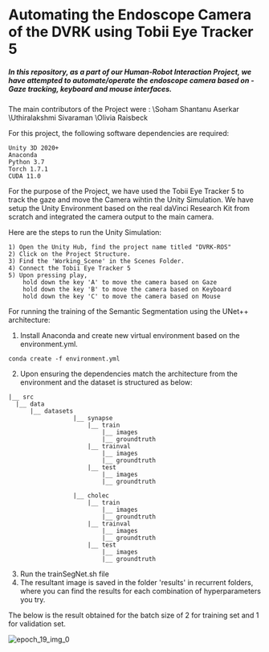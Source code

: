 # Automating the Endoscope Camera of the DVRK using Tobii Eye Tracker 5 

##### In this repository, as a part of our Human-Robot Interaction Project, we have attempted to automate/operate the endoscope camera based on - Gaze tracking, keyboard and mouse interfaces.

 The main contributors of the Project were :
 \Soham Shantanu Aserkar
 \Uthiralakshmi Sivaraman
 \Olivia Raisbeck

For this project, the following software dependencies are required:
```
Unity 3D 2020+
Anaconda 
Python 3.7
Torch 1.7.1
CUDA 11.0
```

For the purpose of the Project, we have used the Tobii Eye Tracker 5 to track the gaze and move the Camera wihtin the Unity Simulation.
We have setup the Unity Environment based on the real daVinci Research Kit from scratch and integrated the camera output to the main camera. 

Here are the steps to run the Unity Simulation:
```
1) Open the Unity Hub, find the project name titled "DVRK-ROS"
2) Click on the Project Structure.
3) Find the 'Working_Scene' in the Scenes Folder.
4) Connect the Tobii Eye Tracker 5
5) Upon pressing play, 
    hold down the key 'A' to move the camera based on Gaze
    hold down the key 'B' to move the camera based on Keyboard
    hold down the key 'C' to move the camera based on Mouse
```

For running the training of the Semantic Segmentation using the UNet++ architecture:
1) Install Anaconda and create new virtual environment based on the environment.yml.
```
conda create -f environment.yml
```
2) Upon ensuring the dependencies match the architecture from the environment and the dataset is structured as below:
  ```
  |__ src
	|__ data
		|__ datasets
                    |__ synapse
                        |__ train
                            |__ images
                            |__ groundtruth
                        |__ trainval
                            |__ images
                            |__ groundtruth
                        |__ test
                            |__ images
                            |__ groundtruth
                            
                    |__ cholec
                        |__ train
                            |__ images
                            |__ groundtruth
                        |__ trainval
                            |__ images
                            |__ groundtruth
                        |__ test
                            |__ images
                            |__ groundtruth
 ```
 3) Run the trainSegNet.sh file
 4) The resultant image is saved in the folder 'results' in recurrent folders, where you can find the results for each combination of hyperparameters you try.
 
 The below is the result obtained for the batch size of 2 for training set and 1 for validation set.
 
 
 
![epoch_19_img_0](https://user-images.githubusercontent.com/116770046/207999666-a120461b-b423-49d0-b014-998cfa53c79a.png)
